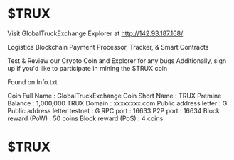 # $TRUX

Visit GlobalTruckExchange Explorer at http://142.93.187.168/ 

Logistics Blockchain Payment Processor, Tracker, & Smart Contracts

Test & Review our Crypto Coin and Explorer for any bugs
Additionally, sign up if you'd like to participate in mining the $TRUX coin



Found on Info.txt

Coin Full Name 			: GlobalTruckExchange
Coin Short Name			: TRUX
Premine Balance			: 1,000,000 TRUX
Domain 				: xxxxxxxx.com
Public address letter		: G
Public address letter testnet	: G
RPC port			: 16633
P2P port			: 16634
Block reward (PoW)		: 50 coins
Block reward (PoS)		: 4 coins

# $TRUX

